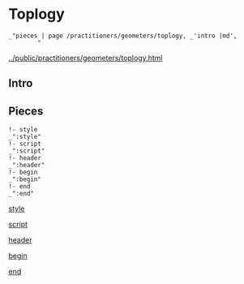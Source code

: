 # Toplogy

    _"pieces | page /practitioners/geometers/toplogy, _'intro |md',
            "

[../public/practitioners/geometers/toplogy.html](# "save:")


## Intro

## Pieces

    !- style
    _":style"
    !- script
    _":script"
    !- header
    _":header"
    !- begin
    _":begin"
    !- end
    _":end"

[style]() 

[script]()

[header]()

[begin]()

[end]()

